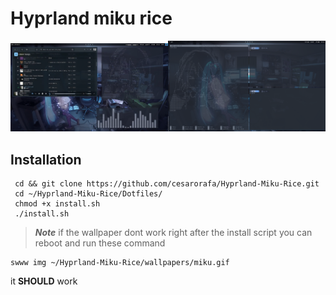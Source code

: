 # Hyprland miku rice
<img src="https://github.com/cesarorafa/Hyprland-Miku-Rice/blob/main/riceimg1.png" width = "50%"><img src="https://github.com/cesarorafa/Hyprland-Miku-Rice/blob/main/riceimg2.png" width = "50%" >


## Installation

 ```
  cd && git clone https://github.com/cesarorafa/Hyprland-Miku-Rice.git
  cd ~/Hyprland-Miku-Rice/Dotfiles/
  chmod +x install.sh
  ./install.sh
  ```
> ***Note*** if the wallpaper dont work right after the install script you can reboot and run these command

```
swww img ~/Hyprland-Miku-Rice/wallpapers/miku.gif
```
it **SHOULD** work
